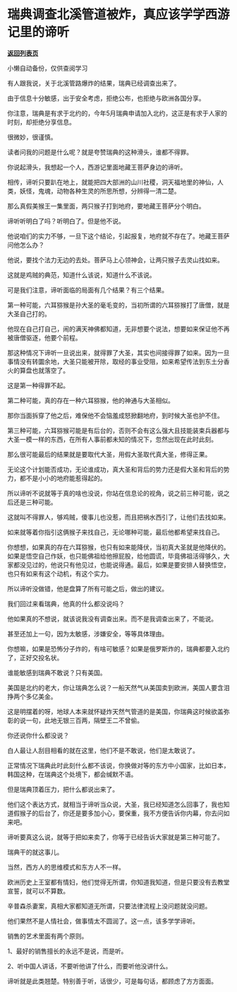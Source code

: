 # 瑞典调查北溪管道被炸，真应该学学西游记里的谛听

[**返回列表页**](/gzh/记忆承载3)

小懒自动备份，仅供查阅学习

有人跟我说，关于北溪管路爆炸的结果，瑞典已经调查出来了。

由于信息十分敏感，出于安全考虑，拒绝公布，也拒绝与欧洲各国分享。  

你注意，瑞典是有求于北约的，今年5月瑞典申请加入北约，这正是有求于人家的时刻，却拒绝分享信息。  

很微妙，很谨慎。  

读者问我的问题是什么呢？就是夸赞瑞典的这种滑头，谁都不得罪。

你说起滑头，我想起一个人，西游记里面地藏王菩萨身边的谛听。

相传，谛听只要趴在地上，就能把四大部洲的山川社稷，洞天福地里的神仙，人类，妖怪，鬼魂，动物各种生灵的所思所想，分辨得一清二楚。

那么真假美猴王一集里面，两只猴子打到地府，要地藏王菩萨分个明白。  

谛听听明白了吗？听明白了。但是他不说。

他说咱们的实力不够，一旦下这个结论，引起报复，地府就不存在了。地藏王菩萨问他怎么办？  

他说，要找个法力无边的去处。菩萨马上心领神会，让两只猴子去灵山找如来。

这就是鸡贼的典范，知道什么该说，知道什么不该说。  

可是我们注意，谛听面临的局面有几个结果？有三个结果。

第一种可能，六耳猕猴是孙大圣的毫毛变的，当初所谓的六耳猕猴打了唐僧，就是大圣自己打的。  

他现在自己打自己，闹的满天神佛都知道，无非想要个说法，想要如来保证他不再被唐僧驱逐，他要个前程。  

那这种情况下谛听一旦说出来，就得罪了大圣，其实也间接得罪了如来。因为一旦事情没有转圜余地，大圣只能被开除，取经的事业受阻，如来希望传法到东土分香火的算盘也就落空了。

这是第一种得罪不起。  

第二种可能，真的存在一种六耳猕猴，他的神通与大圣相似。  

那你当面拆穿了他之后，难保他不会恼羞成怒掀翻地府，到时候大圣也护不住。  

第三种可能，六耳猕猴可能是有后台的，否则不会有这么强大且技能装束兵器都与大圣一模一样的东西，在所有人事前都未知的情况下，忽然出现在此时此刻。

那么很可能最后的结果就是要取代大圣，用假大圣取代真大圣，修得正果。  

无论这个计划能否成功，无论谁成功，真大圣和背后的势力还是假大圣和背后的势力，都不是小小的地府能惹得起的。  

所以谛听不说就等于真的啥也没说，你站在信息论的视角，说之前三种可能，说之后还是三种可能。

这就叫不得罪人，够鸡贼，傻事儿也没惹，而且把祸水西引了，让他们去找如来。  

如来就等着你指引这俩猴子来找自己，无论哪种可能，最后他都希望来找自己。  

你想想，如果真的存在六耳猕猴，也只有如来能降伏，当初真大圣就是他降伏的。如果是悟空自己作妖，也只能佛祖给他擦屁股，给他圆谎，毕竟佛祖活得够久，大家都没见过的，他说只有他见过，也能说得通。最后，如果是要安排人替换悟空，也只有如来有这个动机，有这个实力。  

所以谛听没做错，他是盘算了所有可能之后，做出的建议。

我们回过来看瑞典，他真的什么都没说吗？

他如果真的不想说，就该说我没有调查出来。而不是我调查出来了，不能说。

甚至还加上一句，因为太敏感，涉嫌安全，等等具体理由。

你想嘛，如果是恐怖分子炸的，有啥可敏感？如果是俄罗斯炸的，瑞典都要入北约了，正好交投名状。  

谁能敏感到瑞典不敢说？只有美国。  

美国是北约的老大，你让瑞典怎么说？一船天然气从美国卖到欧洲，美国人要含泪挣两个多亿美金。  

这是明摆着的呀，地球人本来就怀疑炸天然气管道的是美国，你瑞典这时候欲盖弥彰的说一句，此地无银三百两，隔壁王二不曾偷。

你还说你什么都没说？  

白人最让人刮目相看的就在这里，他们不是不敢说，他们是太敢说了。  

正常情况下瑞典此时此刻什么都不该说，你换做对等的东方中小国家，比如日本，韩国这种，在瑞典这个处境下，都会缄默不语。  

但是瑞典顶着压力，把什么都说出来了。  

他们这个表达方式，就相当于谛听当众说，大圣，我已经知道怎么回事了，我也知道假猴子的后台了，你还是要多加小心，要保重，我不方便告诉你内幕，你去问如来吧。

谛听要真这么说，就等于把如来卖了，你等于已经告诉大家就是第三种可能了。

瑞典干的就这事儿。

当然，西方人的思维模式和东方人不一样。  

欧洲历史上王室都有情妇，他们觉得无所谓，你知道我知道，但是只要没有去教堂宣誓，就可以不算数。  

辛普森杀妻案，真相大家都知道无所谓，只要法律流程上没问题就没问题。

他们果然不是人情社会，做事情太不圆润了。这一点，该多学学谛听。

销售的艺术里面有两个原则。

1、最好的销售擅长的永远不是说，而是听。

2、听中国人讲话，不要听他讲了什么，而要听他没讲什么。

谛听就是此类翘楚。特别善于听，话很少，可是每句话，都顾虑了方方面面。

